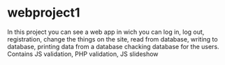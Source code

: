 # webproject1
In this project you can see a web app in wich you can log in, log out, registration, change the things on the site, read from database, 
writing to database, printing data from a database chacking database for the users. 
Contains JS validation, PHP validation, JS slideshow
